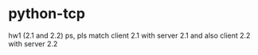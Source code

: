 # python-tcp
hw1 (2.1 and 2.2)
ps, pls match client 2.1 with server 2.1 and also client 2.2 with server 2.2
